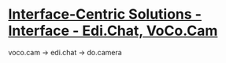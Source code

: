 # [Interface-Centric Solutions - Interface - Edi.Chat, VoCo.Cam](INTERFACE.md)


voco.cam -> edi.chat -> do.camera
